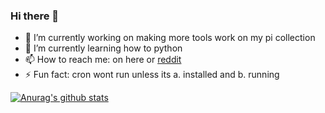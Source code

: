 ### Hi there 👋

- 🔭 I’m currently working on making more tools work on my pi collection
- 🌱 I’m currently learning how to python
- 📫 How to reach me: on here or [reddit](https://www.reddit.com/user/mhzawadi)
- ⚡ Fun fact: cron wont run unless its a. installed and b. running

[![Anurag's github stats](https://github-readme-stats.vercel.app/api?username=mhzawadi)](https://github.com/anuraghazra/github-readme-stats)
<!--
**mhzawadi/mhzawadi** is a ✨ _special_ ✨ repository because its `README.md` (this file) appears on your GitHub profile.

Here are some ideas to get you started:

- 🔭 I’m currently working on ...
- 🌱 I’m currently learning ...
- 👯 I’m looking to collaborate on ...
- 🤔 I’m looking for help with ...
- 💬 Ask me about ...
- 📫 How to reach me: ...
- 😄 Pronouns: ...
- ⚡ Fun fact: ...
-->
